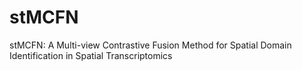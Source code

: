 # stMCFN
stMCFN: A Multi-view Contrastive Fusion Method for Spatial Domain Identification in Spatial Transcriptomics
